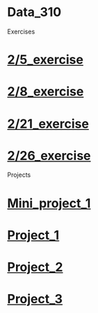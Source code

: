 # Data_310

Exercises

# [2/5_exercise](https://ale-eulacio.github.io/data310/2_5_responses)
# [2/8_exercise](https://ale-eulacio.github.io/data310/2_8_responses)
# [2/21_exercise](https://ale-eulacio.github.io/data310/2_21_responses)
# [2/26_exercise](https://ale-eulacio.github.io/data310/2_26_responses)

Projects

# [Mini_project_1](https://ale-eulacio.github.io/data310/miniproject_1)
# [Project_1](https://ale-eulacio.github.io/data310/project_1_writeup)
# [Project_2](https://ale-eulacio.github.io/data310/project_2_writeup)
# [Project_3](https://ale-eulacio.github.io/data310/project_3_writeup)

